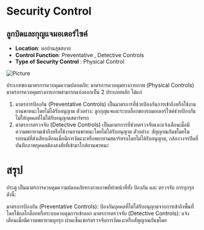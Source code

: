 # Security Control
## ลูกบิดและกุญแจมอเตอร์ไซค์

- **Location**: หอบ้านสุขสบาย
- **Control Function**: Preventative , Detective Controls
- **Type of Security Control** : Physical Control

![Picture](7CCD73DE-6C29-4753-820E-0EA9AD2E3E6C.jpg)

ประเภทของมาตรการควบคุมความปลอดภัย: มาตรการควบคุมทางกายภาพ (Physical Controls)
มาตรการควบคุมทางกายภาพสามารถแบ่งออกเป็น 2 ประเภทหลัก ได้แก่

1. มาตรการป้องกัน (Preventative Controls)
เป็นมาตรการที่ช่วยป้องกันการเข้าถึงหรือใช้งานยานพาหนะโดยไม่ได้รับอนุญาต
ตัวอย่าง: ลูกกุญแจและระบบล็อกของรถมอเตอร์ไซค์ช่วยป้องกันไม่ให้บุคคลที่ไม่ได้รับอนุญาตสตาร์ทรถ
2. มาตรการตรวจจับ (Detective Controls)
เป็นมาตรการที่ช่วยตรวจจับและแจ้งเตือนเมื่อมีความพยายามเข้าถึงหรือใช้งานยานพาหนะโดยไม่ได้รับอนุญาต
ตัวอย่าง: สัญญาณกันขโมยในรถยนต์ที่ส่งเสียงเตือนเมื่อมีการงัดแงะหรือพยายามสตาร์ทรถโดยไม่ได้รับอนุญาต, กล้องวงจรปิดที่บันทึกภาพบุคคลต้องสงสัยที่เข้ามาใกล้ยานพาหนะ

# สรุป
ประตู เป็นมาตรการควบคุมความปลอดภัยทางกายภาพที่ทำหน้าที่ทั้ง ป้องกัน และ ตรวจจับ การบุกรุก ดังนี้:

มาตรการป้องกัน (Preventative Controls): ป้องกันบุคคลที่ไม่ได้รับอนุญาตจากการเข้าถึงพื้นที่ โดยใช้กลไกล็อกหรือระบบควบคุมการเข้าออก
มาตรการตรวจจับ (Detective Controls): แจ้งเตือนเมื่อมีความพยายามบุกรุก ผ่านเซ็นเซอร์ตรวจจับการงัดแงะหรือสัญญาณกันขโมย
